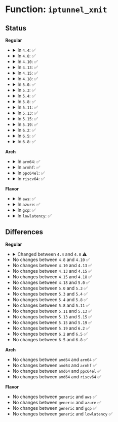 # Function: <code>iptunnel_xmit</code>

## Status
<b>Regular</b>
<ul>
<li>
<details>
<summary>In <code>4.4</code>: ✅</summary>

```c
int iptunnel_xmit(struct sock *sk, struct rtable *rt, struct sk_buff *skb, __be32 src, __be32 dst, __u8 proto, __u8 tos, __u8 ttl, __be16 df, bool xnet);
```

**Collision:** Unique Global

**Inline:** No

**Transformation:** False

**Instances:**

```
In net/ipv4/ip_tunnel_core.c (ffffffff817a4750)
Location: net/ipv4/ip_tunnel_core.c:51
Inline: False
```
**Symbols:**

```
ffffffff817a4750-ffffffff817a489b: iptunnel_xmit (STB_GLOBAL)
```
</details>
</li>
<li>
<details>
<summary>In <code>4.8</code>: ✅</summary>

```c
void iptunnel_xmit(struct sock *sk, struct rtable *rt, struct sk_buff *skb, __be32 src, __be32 dst, __u8 proto, __u8 tos, __u8 ttl, __be16 df, bool xnet);
```

**Collision:** Unique Global

**Inline:** No

**Transformation:** False

**Instances:**

```
In net/ipv4/ip_tunnel_core.c (ffffffff818123f0)
Location: net/ipv4/ip_tunnel_core.c:59
Inline: False
```
**Symbols:**

```
ffffffff818123f0-ffffffff818125a9: iptunnel_xmit (STB_GLOBAL)
```
</details>
</li>
<li>
<details>
<summary>In <code>4.10</code>: ✅</summary>

```c
void iptunnel_xmit(struct sock *sk, struct rtable *rt, struct sk_buff *skb, __be32 src, __be32 dst, __u8 proto, __u8 tos, __u8 ttl, __be16 df, bool xnet);
```

**Collision:** Unique Global

**Inline:** No

**Transformation:** False

**Instances:**

```
In net/ipv4/ip_tunnel_core.c (ffffffff81843900)
Location: net/ipv4/ip_tunnel_core.c:59
Inline: False
```
**Symbols:**

```
ffffffff81843900-ffffffff81843aa3: iptunnel_xmit (STB_GLOBAL)
```
</details>
</li>
<li>
<details>
<summary>In <code>4.13</code>: ✅</summary>

```c
void iptunnel_xmit(struct sock *sk, struct rtable *rt, struct sk_buff *skb, __be32 src, __be32 dst, __u8 proto, __u8 tos, __u8 ttl, __be16 df, bool xnet);
```

**Collision:** Unique Global

**Inline:** No

**Transformation:** False

**Instances:**

```
In net/ipv4/ip_tunnel_core.c (ffffffff81865160)
Location: net/ipv4/ip_tunnel_core.c:59
Inline: False
```
**Symbols:**

```
ffffffff81865160-ffffffff8186530f: iptunnel_xmit (STB_GLOBAL)
```
</details>
</li>
<li>
<details>
<summary>In <code>4.15</code>: ✅</summary>

```c
void iptunnel_xmit(struct sock *sk, struct rtable *rt, struct sk_buff *skb, __be32 src, __be32 dst, __u8 proto, __u8 tos, __u8 ttl, __be16 df, bool xnet);
```

**Collision:** Unique Global

**Inline:** No

**Transformation:** False

**Instances:**

```
In net/ipv4/ip_tunnel_core.c (ffffffff818e52c0)
Location: net/ipv4/ip_tunnel_core.c:59
Inline: False
```
**Symbols:**

```
ffffffff818e52c0-ffffffff818e546f: iptunnel_xmit (STB_GLOBAL)
```
</details>
</li>
<li>
<details>
<summary>In <code>4.18</code>: ✅</summary>

```c
void iptunnel_xmit(struct sock *sk, struct rtable *rt, struct sk_buff *skb, __be32 src, __be32 dst, __u8 proto, __u8 tos, __u8 ttl, __be16 df, bool xnet);
```

**Collision:** Unique Global

**Inline:** No

**Transformation:** False

**Instances:**

```
In net/ipv4/ip_tunnel_core.c (ffffffff8193bb90)
Location: net/ipv4/ip_tunnel_core.c:59
Inline: False
```
**Symbols:**

```
ffffffff8193bb90-ffffffff8193bd38: iptunnel_xmit (STB_GLOBAL)
```
</details>
</li>
<li>
<details>
<summary>In <code>5.0</code>: ✅</summary>

```c
void iptunnel_xmit(struct sock *sk, struct rtable *rt, struct sk_buff *skb, __be32 src, __be32 dst, __u8 proto, __u8 tos, __u8 ttl, __be16 df, bool xnet);
```

**Collision:** Unique Global

**Inline:** No

**Transformation:** False

**Instances:**

```
In net/ipv4/ip_tunnel_core.c (ffffffff8196b9f0)
Location: net/ipv4/ip_tunnel_core.c:59
Inline: False
```
**Symbols:**

```
ffffffff8196b9f0-ffffffff8196bbc0: iptunnel_xmit (STB_GLOBAL)
```
</details>
</li>
<li>
<details>
<summary>In <code>5.3</code>: ✅</summary>

```c
void iptunnel_xmit(struct sock *sk, struct rtable *rt, struct sk_buff *skb, __be32 src, __be32 dst, __u8 proto, __u8 tos, __u8 ttl, __be16 df, bool xnet);
```

**Collision:** Unique Global

**Inline:** No

**Transformation:** False

**Instances:**

```
In net/ipv4/ip_tunnel_core.c (ffffffff819d2700)
Location: net/ipv4/ip_tunnel_core.c:46
Inline: False
```
**Symbols:**

```
ffffffff819d2700-ffffffff819d28f9: iptunnel_xmit (STB_GLOBAL)
```
</details>
</li>
<li>
<details>
<summary>In <code>5.4</code>: ✅</summary>

```c
void iptunnel_xmit(struct sock *sk, struct rtable *rt, struct sk_buff *skb, __be32 src, __be32 dst, __u8 proto, __u8 tos, __u8 ttl, __be16 df, bool xnet);
```

**Collision:** Unique Global

**Inline:** No

**Transformation:** False

**Instances:**

```
In net/ipv4/ip_tunnel_core.c (ffffffff81a09100)
Location: net/ipv4/ip_tunnel_core.c:46
Inline: False
```
**Symbols:**

```
ffffffff81a09100-ffffffff81a092f9: iptunnel_xmit (STB_GLOBAL)
```
</details>
</li>
<li>
<details>
<summary>In <code>5.8</code>: ✅</summary>

```c
void iptunnel_xmit(struct sock *sk, struct rtable *rt, struct sk_buff *skb, __be32 src, __be32 dst, __u8 proto, __u8 tos, __u8 ttl, __be16 df, bool xnet);
```

**Collision:** Unique Global

**Inline:** No

**Transformation:** False

**Instances:**

```
In net/ipv4/ip_tunnel_core.c (ffffffff81af8b90)
Location: net/ipv4/ip_tunnel_core.c:49
Inline: False
```
**Symbols:**

```
ffffffff81af8b90-ffffffff81af8d8b: iptunnel_xmit (STB_GLOBAL)
```
</details>
</li>
<li>
<details>
<summary>In <code>5.11</code>: ✅</summary>

```c
void iptunnel_xmit(struct sock *sk, struct rtable *rt, struct sk_buff *skb, __be32 src, __be32 dst, __u8 proto, __u8 tos, __u8 ttl, __be16 df, bool xnet);
```

**Collision:** Unique Global

**Inline:** No

**Transformation:** False

**Instances:**

```
In net/ipv4/ip_tunnel_core.c (ffffffff81b05960)
Location: net/ipv4/ip_tunnel_core.c:50
Inline: False
```
**Symbols:**

```
ffffffff81b05960-ffffffff81b05b5b: iptunnel_xmit (STB_GLOBAL)
```
</details>
</li>
<li>
<details>
<summary>In <code>5.13</code>: ✅</summary>

```c
void iptunnel_xmit(struct sock *sk, struct rtable *rt, struct sk_buff *skb, __be32 src, __be32 dst, __u8 proto, __u8 tos, __u8 ttl, __be16 df, bool xnet);
```

**Collision:** Unique Global

**Inline:** No

**Transformation:** False

**Instances:**

```
In net/ipv4/ip_tunnel_core.c (ffffffff81af11e0)
Location: net/ipv4/ip_tunnel_core.c:50
Inline: False
```
**Symbols:**

```
ffffffff81af11e0-ffffffff81af13de: iptunnel_xmit (STB_GLOBAL)
```
</details>
</li>
<li>
<details>
<summary>In <code>5.15</code>: ✅</summary>

```c
void iptunnel_xmit(struct sock *sk, struct rtable *rt, struct sk_buff *skb, __be32 src, __be32 dst, __u8 proto, __u8 tos, __u8 ttl, __be16 df, bool xnet);
```

**Collision:** Unique Global

**Inline:** No

**Transformation:** False

**Instances:**

```
In net/ipv4/ip_tunnel_core.c (ffffffff81bb13f0)
Location: net/ipv4/ip_tunnel_core.c:50
Inline: False
```
**Symbols:**

```
ffffffff81bb13f0-ffffffff81bb1617: iptunnel_xmit (STB_GLOBAL)
```
</details>
</li>
<li>
<details>
<summary>In <code>5.19</code>: ✅</summary>

```c
void iptunnel_xmit(struct sock *sk, struct rtable *rt, struct sk_buff *skb, __be32 src, __be32 dst, __u8 proto, __u8 tos, __u8 ttl, __be16 df, bool xnet);
```

**Collision:** Unique Global

**Inline:** No

**Transformation:** False

**Instances:**

```
In net/ipv4/ip_tunnel_core.c (ffffffff81d44ac0)
Location: net/ipv4/ip_tunnel_core.c:50
Inline: False
```
**Symbols:**

```
ffffffff81d44ac0-ffffffff81d44d32: iptunnel_xmit (STB_GLOBAL)
```
</details>
</li>
<li>
<details>
<summary>In <code>6.2</code>: ✅</summary>

```c
void iptunnel_xmit(struct sock *sk, struct rtable *rt, struct sk_buff *skb, __be32 src, __be32 dst, __u8 proto, __u8 tos, __u8 ttl, __be16 df, bool xnet);
```

**Collision:** Unique Global

**Inline:** No

**Transformation:** False

**Instances:**

```
In net/ipv4/ip_tunnel_core.c (ffffffff81f0dd60)
Location: net/ipv4/ip_tunnel_core.c:50
Inline: False
```
**Symbols:**

```
ffffffff81f0dd60-ffffffff81f0dfd1: iptunnel_xmit (STB_GLOBAL)
```
</details>
</li>
<li>
<details>
<summary>In <code>6.5</code>: ✅</summary>

```c
void iptunnel_xmit(struct sock *sk, struct rtable *rt, struct sk_buff *skb, __be32 src, __be32 dst, __u8 proto, __u8 tos, __u8 ttl, __be16 df, bool xnet);
```

**Collision:** Unique Global

**Inline:** No

**Transformation:** False

**Instances:**

```
In net/ipv4/ip_tunnel_core.c (ffffffff81f6da10)
Location: net/ipv4/ip_tunnel_core.c:50
Inline: False
```
**Symbols:**

```
ffffffff81f6da10-ffffffff81f6dc81: iptunnel_xmit (STB_GLOBAL)
```
</details>
</li>
<li>
<details>
<summary>In <code>6.8</code>: ✅</summary>

```c
void iptunnel_xmit(struct sock *sk, struct rtable *rt, struct sk_buff *skb, __be32 src, __be32 dst, __u8 proto, __u8 tos, __u8 ttl, __be16 df, bool xnet);
```

**Collision:** Unique Global

**Inline:** No

**Transformation:** False

**Instances:**

```
In net/ipv4/ip_tunnel_core.c (ffffffff82034160)
Location: net/ipv4/ip_tunnel_core.c:50
Inline: False
```
**Symbols:**

```
ffffffff82034160-ffffffff820343a7: iptunnel_xmit (STB_GLOBAL)
```
</details>
</li>
</ul>
<b>Arch</b>
<ul>
<li>
<details>
<summary>In <code>arm64</code>: ✅</summary>

```c
void iptunnel_xmit(struct sock *sk, struct rtable *rt, struct sk_buff *skb, __be32 src, __be32 dst, __u8 proto, __u8 tos, __u8 ttl, __be16 df, bool xnet);
```

**Collision:** Unique Global

**Inline:** No

**Transformation:** False

**Instances:**

```
In net/ipv4/ip_tunnel_core.c (ffff800010cc2448)
Location: net/ipv4/ip_tunnel_core.c:46
Inline: False
```
**Symbols:**

```
ffff800010cc2448-ffff800010cc2648: iptunnel_xmit (STB_GLOBAL)
```
</details>
</li>
<li>
<details>
<summary>In <code>armhf</code>: ✅</summary>

```c
void iptunnel_xmit(struct sock *sk, struct rtable *rt, struct sk_buff *skb, __be32 src, __be32 dst, __u8 proto, __u8 tos, __u8 ttl, __be16 df, bool xnet);
```

**Collision:** Unique Global

**Inline:** No

**Transformation:** False

**Instances:**

```
In net/ipv4/ip_tunnel_core.c (c0dcdd24)
Location: net/ipv4/ip_tunnel_core.c:46
Inline: False
```
**Symbols:**

```
c0dcdd24-c0dcdf38: iptunnel_xmit (STB_GLOBAL)
```
</details>
</li>
<li>
<details>
<summary>In <code>ppc64el</code>: ✅</summary>

```c
void iptunnel_xmit(struct sock *sk, struct rtable *rt, struct sk_buff *skb, __be32 src, __be32 dst, __u8 proto, __u8 tos, __u8 ttl, __be16 df, bool xnet);
```

**Collision:** Unique Global

**Inline:** No

**Transformation:** False

**Instances:**

```
In net/ipv4/ip_tunnel_core.c (c000000000dddb30)
Location: net/ipv4/ip_tunnel_core.c:46
Inline: False
```
**Symbols:**

```
c000000000dddb30-c000000000dddda0: iptunnel_xmit (STB_GLOBAL)
```
</details>
</li>
<li>
<details>
<summary>In <code>riscv64</code>: ✅</summary>

```c
void iptunnel_xmit(struct sock *sk, struct rtable *rt, struct sk_buff *skb, __be32 src, __be32 dst, __u8 proto, __u8 tos, __u8 ttl, __be16 df, bool xnet);
```

**Collision:** Unique Global

**Inline:** No

**Transformation:** False

**Instances:**

```
In net/ipv4/ip_tunnel_core.c (ffffffe0008178b4)
Location: net/ipv4/ip_tunnel_core.c:46
Inline: False
```
**Symbols:**

```
ffffffe0008178b4-ffffffe000817a76: iptunnel_xmit (STB_GLOBAL)
```
</details>
</li>
</ul>
<b>Flavor</b>
<ul>
<li>
<details>
<summary>In <code>aws</code>: ✅</summary>

```c
void iptunnel_xmit(struct sock *sk, struct rtable *rt, struct sk_buff *skb, __be32 src, __be32 dst, __u8 proto, __u8 tos, __u8 ttl, __be16 df, bool xnet);
```

**Collision:** Unique Global

**Inline:** No

**Transformation:** False

**Instances:**

```
In net/ipv4/ip_tunnel_core.c (ffffffff819a8ea0)
Location: net/ipv4/ip_tunnel_core.c:46
Inline: False
```
**Symbols:**

```
ffffffff819a8ea0-ffffffff819a9099: iptunnel_xmit (STB_GLOBAL)
```
</details>
</li>
<li>
<details>
<summary>In <code>azure</code>: ✅</summary>

```c
void iptunnel_xmit(struct sock *sk, struct rtable *rt, struct sk_buff *skb, __be32 src, __be32 dst, __u8 proto, __u8 tos, __u8 ttl, __be16 df, bool xnet);
```

**Collision:** Unique Global

**Inline:** No

**Transformation:** False

**Instances:**

```
In net/ipv4/ip_tunnel_core.c (ffffffff81962960)
Location: net/ipv4/ip_tunnel_core.c:46
Inline: False
Direct callers:
  - net/ipv4/ip_tunnel.c:ip_tunnel_xmit
  - net/ipv4/ip_tunnel.c:ip_md_tunnel_xmit
  - net/ipv4/udp_tunnel.c:udp_tunnel_xmit_skb
```
**Symbols:**

```
ffffffff81962960-ffffffff81962b59: iptunnel_xmit (STB_GLOBAL)
```
</details>
</li>
<li>
<details>
<summary>In <code>gcp</code>: ✅</summary>

```c
void iptunnel_xmit(struct sock *sk, struct rtable *rt, struct sk_buff *skb, __be32 src, __be32 dst, __u8 proto, __u8 tos, __u8 ttl, __be16 df, bool xnet);
```

**Collision:** Unique Global

**Inline:** No

**Transformation:** False

**Instances:**

```
In net/ipv4/ip_tunnel_core.c (ffffffff81a13740)
Location: net/ipv4/ip_tunnel_core.c:46
Inline: False
```
**Symbols:**

```
ffffffff81a13740-ffffffff81a13939: iptunnel_xmit (STB_GLOBAL)
```
</details>
</li>
<li>
<details>
<summary>In <code>lowlatency</code>: ✅</summary>

```c
void iptunnel_xmit(struct sock *sk, struct rtable *rt, struct sk_buff *skb, __be32 src, __be32 dst, __u8 proto, __u8 tos, __u8 ttl, __be16 df, bool xnet);
```

**Collision:** Unique Global

**Inline:** No

**Transformation:** False

**Instances:**

```
In net/ipv4/ip_tunnel_core.c (ffffffff81a1e110)
Location: net/ipv4/ip_tunnel_core.c:46
Inline: False
```
**Symbols:**

```
ffffffff81a1e110-ffffffff81a1e320: iptunnel_xmit (STB_GLOBAL)
```
</details>
</li>
</ul>

## Differences
<b>Regular</b>
<ul>
<li>
<details>
<summary>Changed between <code>4.4</code> and <code>4.8</code> ⚠️</summary>
<ul>
<li>
<b>Return type changed. </b>
<code>int</code> ➡️ <code>void</code>
</li>
</ul>
</details>
</li>
<li>
No changes between <code>4.8</code> and <code>4.10</code> ✅
</li>
<li>
No changes between <code>4.10</code> and <code>4.13</code> ✅
</li>
<li>
No changes between <code>4.13</code> and <code>4.15</code> ✅
</li>
<li>
No changes between <code>4.15</code> and <code>4.18</code> ✅
</li>
<li>
No changes between <code>4.18</code> and <code>5.0</code> ✅
</li>
<li>
No changes between <code>5.0</code> and <code>5.3</code> ✅
</li>
<li>
No changes between <code>5.3</code> and <code>5.4</code> ✅
</li>
<li>
No changes between <code>5.4</code> and <code>5.8</code> ✅
</li>
<li>
No changes between <code>5.8</code> and <code>5.11</code> ✅
</li>
<li>
No changes between <code>5.11</code> and <code>5.13</code> ✅
</li>
<li>
No changes between <code>5.13</code> and <code>5.15</code> ✅
</li>
<li>
No changes between <code>5.15</code> and <code>5.19</code> ✅
</li>
<li>
No changes between <code>5.19</code> and <code>6.2</code> ✅
</li>
<li>
No changes between <code>6.2</code> and <code>6.5</code> ✅
</li>
<li>
No changes between <code>6.5</code> and <code>6.8</code> ✅
</li>
</ul>
<b>Arch</b>
<ul>
<li>
No changes between <code>amd64</code> and <code>arm64</code> ✅
</li>
<li>
No changes between <code>amd64</code> and <code>armhf</code> ✅
</li>
<li>
No changes between <code>amd64</code> and <code>ppc64el</code> ✅
</li>
<li>
No changes between <code>amd64</code> and <code>riscv64</code> ✅
</li>
</ul>
<b>Flavor</b>
<ul>
<li>
No changes between <code>generic</code> and <code>aws</code> ✅
</li>
<li>
No changes between <code>generic</code> and <code>azure</code> ✅
</li>
<li>
No changes between <code>generic</code> and <code>gcp</code> ✅
</li>
<li>
No changes between <code>generic</code> and <code>lowlatency</code> ✅
</li>
</ul>
